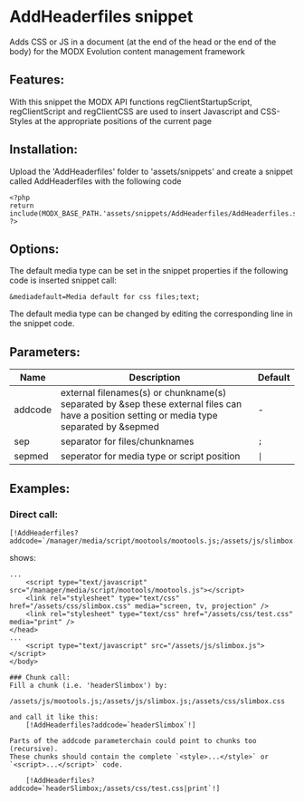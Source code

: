 AddHeaderfiles snippet
================================================================================

Adds CSS or JS in a document (at the end of the head or the end of the body)
for the MODX Evolution content management framework

Features:
--------------------------------------------------------------------------------
With this snippet the MODX API functions regClientStartupScript, regClientScript and regClientCSS are used to insert Javascript and
CSS-Styles at the appropriate positions of the current page
  
Installation:
--------------------------------------------------------------------------------
Upload the 'AddHeaderfiles' folder to 'assets/snippets' and create a snippet called AddHeaderfiles with the following code

    <?php
    return include(MODX_BASE_PATH.'assets/snippets/AddHeaderfiles/AddHeaderfiles.snippet.php');
    ?>

Options:
--------------------------------------------------------------------------------
The default media type can be set in the snippet properties if the following code is inserted snippet call:

    &mediadefault=Media default for css files;text;

The default media type can be changed by editing the corresponding line in the snippet code.

Parameters:
--------------------------------------------------------------------------------

Name | Description | Default
---- | ----------- | -------
addcode | external filenames(s) or chunkname(s) separated by &sep these external files can have a position setting or media type separated by &sepmed | -
sep  | separator for files/chunknames | `;`
sepmed  |  seperator for media type or script position | `\|`

Examples:
--------------------------------------------------------------------------------

### Direct call:
    [!AddHeaderfiles?addcode=`/manager/media/script/mootools/mootools.js;/assets/js/slimbox.js|end;/assets/css/slimbox.css;/assets/css/test.css|print`!]
shows:
```
...
    <script type="text/javascript" src="/manager/media/script/mootools/mootools.js"></script>
    <link rel="stylesheet" type="text/css" href="/assets/css/slimbox.css" media="screen, tv, projection" />
    <link rel="stylesheet" type="text/css" href="/assets/css/test.css" media="print" />
</head>
...
    <script type="text/javascript" src="/assets/js/slimbox.js"></script>
</body>

### Chunk call:
Fill a chunk (i.e. 'headerSlimbox') by:
    /assets/js/mootools.js;/assets/js/slimbox.js;/assets/css/slimbox.css

and call it like this:
    [!AddHeaderfiles?addcode=`headerSlimbox`!]

Parts of the addcode parameterchain could point to chunks too (recursive).
These chunks should contain the complete `<style>...</style>` or
`<script>...</script>` code.

    [!AddHeaderfiles?addcode=`headerSlimbox;/assets/css/test.css|print`!]